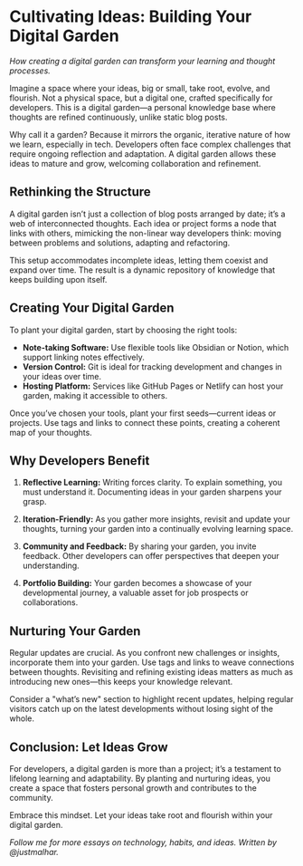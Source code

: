 # Cultivating Ideas: Building Your Digital Garden

*How creating a digital garden can transform your learning and thought processes.*

Imagine a space where your ideas, big or small, take root, evolve, and flourish. Not a physical space, but a digital one, crafted specifically for developers. This is a digital garden—a personal knowledge base where thoughts are refined continuously, unlike static blog posts.

Why call it a garden? Because it mirrors the organic, iterative nature of how we learn, especially in tech. Developers often face complex challenges that require ongoing reflection and adaptation. A digital garden allows these ideas to mature and grow, welcoming collaboration and refinement.

## Rethinking the Structure

A digital garden isn’t just a collection of blog posts arranged by date; it’s a web of interconnected thoughts. Each idea or project forms a node that links with others, mimicking the non-linear way developers think: moving between problems and solutions, adapting and refactoring.

This setup accommodates incomplete ideas, letting them coexist and expand over time. The result is a dynamic repository of knowledge that keeps building upon itself.

## Creating Your Digital Garden

To plant your digital garden, start by choosing the right tools:

- **Note-taking Software:** Use flexible tools like Obsidian or Notion, which support linking notes effectively.
- **Version Control:** Git is ideal for tracking development and changes in your ideas over time.
- **Hosting Platform:** Services like GitHub Pages or Netlify can host your garden, making it accessible to others.

Once you’ve chosen your tools, plant your first seeds—current ideas or projects. Use tags and links to connect these points, creating a coherent map of your thoughts.

## Why Developers Benefit

1. **Reflective Learning:** Writing forces clarity. To explain something, you must understand it. Documenting ideas in your garden sharpens your grasp.

2. **Iteration-Friendly:** As you gather more insights, revisit and update your thoughts, turning your garden into a continually evolving learning space.

3. **Community and Feedback:** By sharing your garden, you invite feedback. Other developers can offer perspectives that deepen your understanding.

4. **Portfolio Building:** Your garden becomes a showcase of your developmental journey, a valuable asset for job prospects or collaborations.

## Nurturing Your Garden

Regular updates are crucial. As you confront new challenges or insights, incorporate them into your garden. Use tags and links to weave connections between thoughts. Revisiting and refining existing ideas matters as much as introducing new ones—this keeps your knowledge relevant.

Consider a "what’s new" section to highlight recent updates, helping regular visitors catch up on the latest developments without losing sight of the whole.

## Conclusion: Let Ideas Grow

For developers, a digital garden is more than a project; it’s a testament to lifelong learning and adaptability. By planting and nurturing ideas, you create a space that fosters personal growth and contributes to the community.

Embrace this mindset. Let your ideas take root and flourish within your digital garden.

*Follow me for more essays on technology, habits, and ideas. Written by @justmalhar.*